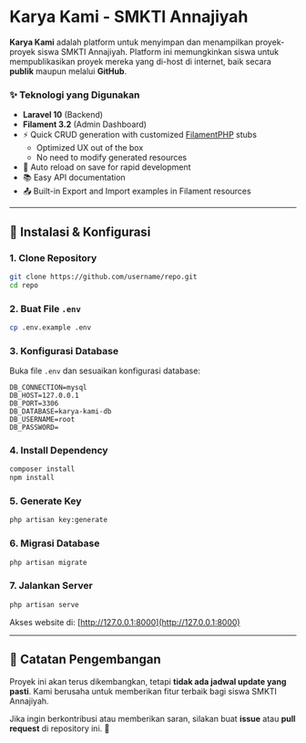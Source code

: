 # **Karya Kami - SMKTI Annajiyah**  

**Karya Kami** adalah platform untuk menyimpan dan menampilkan proyek-proyek siswa SMKTI Annajiyah. Platform ini memungkinkan siswa untuk mempublikasikan proyek mereka yang di-host di internet, baik secara **publik** maupun melalui **GitHub**.  

### ✨ **Teknologi yang Digunakan**  

- **Laravel 10** (Backend)  
- **Filament 3.2** (Admin Dashboard)
- ⚡ Quick CRUD generation with customized [FilamentPHP](https://filamentphp.com/) stubs
    - Optimized UX out of the box
    - No need to modify generated resources
- 🔄 Auto reload on save for rapid development
- 📚 Easy API documentation
- 📤 Built-in Export and Import examples in Filament resources

---

## 🚀 **Instalasi & Konfigurasi**  

### **1. Clone Repository**  
```sh
git clone https://github.com/username/repo.git
cd repo
```

### **2. Buat File `.env`**  
```sh
cp .env.example .env
```

### **3. Konfigurasi Database**  
Buka file `.env` dan sesuaikan konfigurasi database:  
```env
DB_CONNECTION=mysql
DB_HOST=127.0.0.1
DB_PORT=3306
DB_DATABASE=karya-kami-db
DB_USERNAME=root
DB_PASSWORD=
```

### **4. Install Dependency**  
```sh
composer install
npm install
```

### **5. Generate Key**  
```sh
php artisan key:generate
```

### **6. Migrasi Database**  
```sh
php artisan migrate
```

### **7. Jalankan Server**  
```sh
php artisan serve
```
Akses website di: [http://127.0.0.1:8000](http://127.0.0.1:8000)  

---

## 📌 **Catatan Pengembangan**  
Proyek ini akan terus dikembangkan, tetapi **tidak ada jadwal update yang pasti**. Kami berusaha untuk memberikan fitur terbaik bagi siswa SMKTI Annajiyah.  

Jika ingin berkontribusi atau memberikan saran, silakan buat **issue** atau **pull request** di repository ini. 🚀  